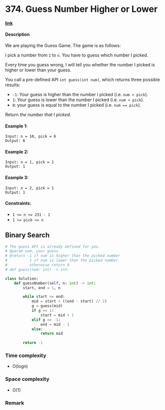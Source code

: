 # 374. Guess Number Higher or Lower

#### [link](https://leetcode.com/problems/guess-number-higher-or-lower/)

#### Description
We are playing the Guess Game. The game is as follows:

I pick a number from `1` to `n`. You have to guess which number I picked.

Every time you guess wrong, I will tell you whether the number I picked is higher or lower than your guess.

You call a pre-defined API `int guess(int num)`, which returns three possible results:

* `-1`: Your guess is higher than the number I picked (i.e. `num > pick`).
* `1`: Your guess is lower than the number I picked (i.e. `num < pick`).
* `0`: your guess is equal to the number I picked (i.e. `num == pick`).

Return *the number that I picked.*

#### Example 1:
```
Input: n = 10, pick = 6
Output: 6
```
#### Example 2:
```
Input: n = 1, pick = 1
Output: 1
```
#### Example 3:
```
Input: n = 2, pick = 1
Output: 1
```

#### Constraints:
* `1 <= n <= 231 - 1`
* `1 <= pick <= n`

## Binary Search
```python
# The guess API is already defined for you.
# @param num, your guess
# @return -1 if num is higher than the picked number
#          1 if num is lower than the picked number
#          otherwise return 0
# def guess(num: int) -> int:

class Solution:
    def guessNumber(self, n: int) -> int:
        start, end = 1, n

        while start <= end:
            mid = start + ((end - start) // 2)
            g = guess(mid)
            if g == 1:
                start = mid + 1
            elif g == -1:
                end = mid - 1
            else:
                return mid
            
        return -1
```
### Time complexity
* O(logn)
### Space complexity
* O(1)
### Remark